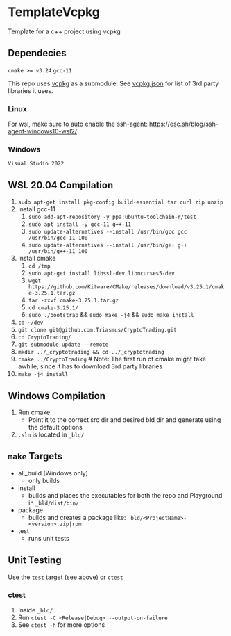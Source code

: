 # TemplateVcpkg
Template for a c++ project using vcpkg

## Dependecies
`cmake >= v3.24`
`gcc-11`

This repo uses [vcpkg](https://github.com/microsoft/vcpkg) as a submodule.
See [vcpkg.json](/vcpkg.json) for list of 3rd party libraries it uses.

### Linux
For wsl, make sure to auto enable the ssh-agent: https://esc.sh/blog/ssh-agent-windows10-wsl2/

### Windows
`Visual Studio 2022`

## WSL 20.04 Compilation
1. `sudo apt-get install pkg-config build-essential tar curl zip unzip`
1. Install gcc-11
    1. `sudo add-apt-repository -y ppa:ubuntu-toolchain-r/test`
    1. `sudo apt install -y gcc-11 g++-11`
    1. `sudo update-alternatives --install /usr/bin/gcc gcc /usr/bin/gcc-11 100`
    1. `sudo update-alternatives --install /usr/bin/g++ g++ /usr/bin/g++-11 100`
1. Install cmake
    1. `cd /tmp`
    1. `sudo apt-get install libssl-dev libncurses5-dev`
    1. `wget https://github.com/Kitware/CMake/releases/download/v3.25.1/cmake-3.25.1.tar.gz`
    1. `tar -zxvf cmake-3.25.1.tar.gz`
    1. `cd cmake-3.25.1/`
    1. `sudo ./bootstrap` && `sudo make -j4` && `sudo make install`
1. `cd ~/dev`
1. `git clone git@github.com:Triasmus/CryptoTrading.git`
1. `cd CryptoTrading/`
1. `git submodule update --remote`
1. `mkdir ../_cryptotrading && cd ../_cryptotrading`
1. `cmake ../CryptoTrading` # Note: The first run of cmake might take awhile, since it has to download 3rd party libraries
1. `make -j4 install`

## Windows Compilation
1. Run cmake.
    - Point it to the correct src dir and desired bld dir and generate using the default options
1. `.sln` is located in `_bld/`

## `make` Targets

* all_build (Windows only)
    - only builds
* install
    - builds and places the executables for both the repo and Playground in `_bld/dist/bin/`
* package
    - builds and creates a package like: `_bld/<ProjectName>-<version>.zip|rpm`
* test
    - runs unit tests

## Unit Testing
Use the `test` target (see above) or `ctest`

### ctest
1. Inside `_bld/`
1. Run `ctest -C <Release|Debug> --output-on-failure`
1. See `ctest -h` for more options
